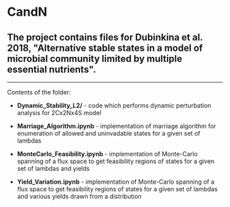 # CandN

## The project contains files for Dubinkina et al. 2018, "Alternative stable states in a model of microbial community limited by multiple essential nutrients". ##

---------------

Contents of the folder:

- __Dynamic_Stability_L2/__ - code which performs dynamic perturbation analysis for 2Cx2Nx4S model

- __Marriage_Algorithm.ipynb__ - implementation of marriage algorithm for enumeration of allowed and uninvadable states for a given set of lambdas

- __MonteCarlo_Feasibility.ipynb__ - implementation of Monte-Carlo spanning of a flux space to get feasibility regions of states for a given set of lambdas and yields

- __Yield_Variation.ipynb__ - implementation of Monte-Carlo spanning of a flux space to get feasibility regions of states for a given set of lambdas and various yields drawn from a distribution
